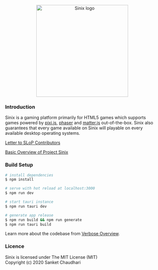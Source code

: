 <p align="center"><a href="https://sinix.dev" target="_blank" rel="noopener noreferrer"><img width="300" src="https://sinix.dev/images/logo-light.svg" alt="Sinix logo"></a></p>

### Introduction
Sinix is a gaming platform primarily for HTML5 games which supports games powered by [pixi.js](https://github.com/pixijs/pixi.js),
[phaser](https://github.com/photonstorm/phaser) and [matter.js](https://github.com/liabru/matter-js) out-of-the-box. Sinix
also guarantees that every game available on Sinix will playable on every available desktop operating systems.

[Letter to SLoP Contributors](https://github.com/sinix-dev/sinix/wiki/Letter-to-SLoP-Contributors)

[Basic Overview of Project Sinix](https://www.youtube.com/playlist?list=PLQtcdujGlO4UDh83DxJhtbrTIN_LmztDR)

### Build Setup

```bash
# install dependencies
$ npm install

# serve with hot reload at localhost:3000
$ npm run dev

# start tauri instance
$ npm run tauri dev

# generate app release
$ npm run build && npm run generate
$ npm run tauri build
```

Learn more about the codebase from [Verbose Overview](https://github.com/sinix-dev/sinix/wiki/Verbose-Overview).

### Licence

Sinix is licensed under The MIT License (MIT) <br>
Copyright (c) 2020 Sanket Chaudhari
